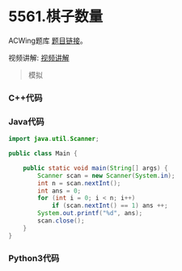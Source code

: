 # 5561.棋子数量

ACWing题库 [题目链接](https://www.acwing.com/problem/content/5561/)。

视频讲解: [视频讲解](https://www.acwing.com/video/5371/)

> 模拟

### C++代码

### Java代码
```Java
import java.util.Scanner;

public class Main {

	public static void main(String[] args) {
		Scanner scan = new Scanner(System.in);
		int n = scan.nextInt();
		int ans = 0;
		for (int i = 0; i < n; i++) 
			if (scan.nextInt() == 1) ans ++;
		System.out.printf("%d", ans);
		scan.close();
	}
}

```

### Python3代码
